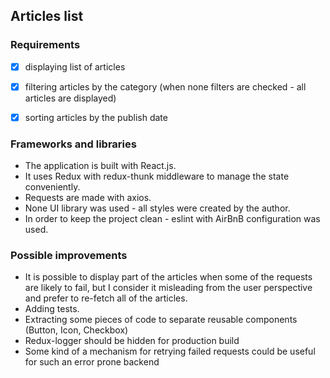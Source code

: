 ## Articles list
 
### Requirements
- [x] displaying list of articles
- [x] filtering articles by the category (when none filters are checked - all articles are displayed)
- [x] sorting articles by the publish date


### Frameworks and libraries
- The application is built with React.js. 
- It uses Redux with redux-thunk middleware to manage the state conveniently. 
- Requests are made with axios. 
- None UI library was used - all styles were created by the author. 
- In order to keep the project clean - eslint with AirBnB configuration was used.

### Possible improvements
- It is possible to display part of the articles when some of the requests are likely to fail, but I consider it misleading from the user perspective and prefer to re-fetch all of the articles.
- Adding tests.
- Extracting some pieces of code to separate reusable components (Button, Icon, Checkbox)
- Redux-logger should be hidden for production build
- Some kind of a mechanism for retrying failed requests could be useful for such an error prone backend
